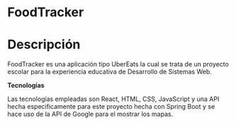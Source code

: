 # FoodTracker

# Descripción

FoodTracker es una aplicación tipo UberEats la cual se trata de un proyecto escolar para la experiencia educativa de Desarrollo de Sistemas Web.

**Tecnologías**

Las tecnologías empleadas son React, HTML, CSS, JavaScript y una API hecha especificamente para este proyecto hecha con Spring Boot y se hace uso de la API de Google para el mostrar los mapas.

